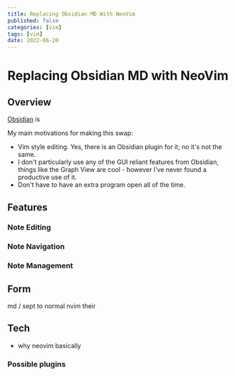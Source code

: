 ```yaml
---
title: Replacing Obsidian MD With NeoVim
published: false
categories: [vim]
tags: [vim]
date: 2022-06-20
---
```


# Replacing Obsidian MD with NeoVim

## Overview

[Obsidian](obsidian.md) is


My main motivations for making this swap:
- Vim style editing. Yes, there is an Obsidian plugin for it; no it's not the same.
- I don't particularly use any of the GUI reliant features from Obsidian, things like the Graph View are cool - however I've never found a productive use of it.
- Don't have to have an extra program open all of the time.

## Features
### Note Editing
### Note Navigation
### Note Management

## Form
md / sept to normal nvim
their 

## Tech
- why neovim basically

### Possible plugins
